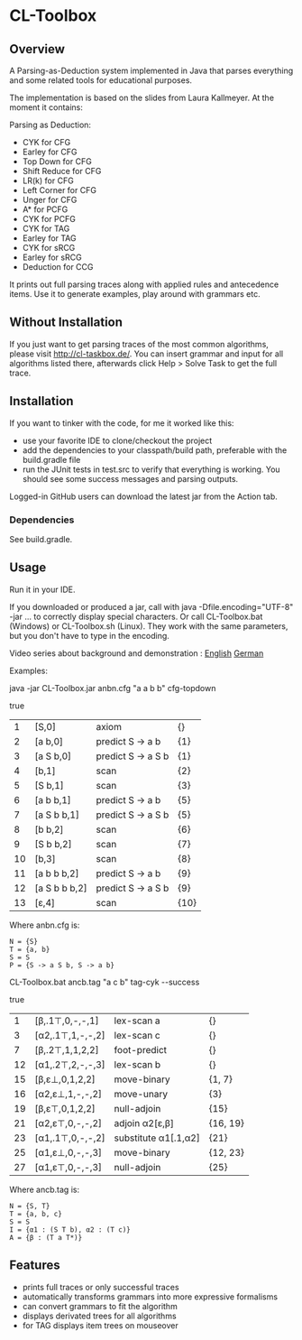 # CL-Toolbox

## Overview
A Parsing-as-Deduction system implemented in Java that parses everything and some related tools for educational purposes.

The implementation is based on the slides from Laura Kallmeyer. At the moment it contains:

Parsing as Deduction:
- CYK for CFG
- Earley for CFG
- Top Down for CFG
- Shift Reduce for CFG
- LR(k) for CFG
- Left Corner for CFG
- Unger for CFG
- A* for PCFG
- CYK for PCFG
- CYK for TAG
- Earley for TAG
- CYK for sRCG
- Earley for sRCG
- Deduction for CCG

It prints out full parsing traces along with applied rules and antecedence items.
Use it to generate examples, play around with grammars etc.

## Without Installation

If you just want to get parsing traces of the most common algorithms, please 
visit http://cl-taskbox.de/. You can insert grammar and input for all algorithms 
listed there, afterwards click Help > Solve Task to get the full trace.

## Installation

If you want to tinker with the code, for me it worked like this:
- use your favorite IDE to clone/checkout the project
- add the dependencies to your classpath/build path, preferable with the 
build.gradle file
- run the JUnit tests in test.src to verify that everything is working. 
You should see some success messages and parsing outputs.

Logged-in GitHub users can download the latest jar from the Action tab.

### Dependencies

See build.gradle.

## Usage

Run it in your IDE.

If you downloaded or produced a jar, call with java -Dfile.encoding="UTF-8" -jar ... to 
correctly display special characters. Or call CL-Toolbox.bat (Windows) or 
CL-Toolbox.sh (Linux). They work with the same parameters, but you don't have 
to type in the encoding.

Video series about background and demonstration :
[English](https://www.youtube.com/playlist?list=PLlnJDVO5phqbKLKRvvQcrBK0VQjc6y7BH)
[German](https://www.youtube.com/playlist?list=PLt6jZ7OSaZOXEF-Bj18L8kpxZzt3rzhro)

Examples:

java -jar CL-Toolbox.jar anbn.cfg "a a b b" cfg-topdown

true
<table border="0">
<tr><td>1</td><td>[S,0]</td><td>axiom</td><td>{}</td></tr>
<tr><td>2</td><td>[a b,0]</td><td>predict S -> a b</td><td>{1}</td></tr>
<tr><td>3</td><td>[a S b,0]</td><td>predict S -> a S b</td><td>{1}</td></tr>
<tr><td>4</td><td>[b,1]</td><td>scan</td><td>{2}</td></tr>
<tr><td>5</td><td>[S b,1]</td><td>scan</td><td>{3}</td></tr>
<tr><td>6</td><td>[a b b,1]</td><td>predict S -> a b</td><td>{5}</td></tr>
<tr><td>7</td><td>[a S b b,1]</td><td>predict S -> a S b</td><td>{5}</td></tr>
<tr><td>8</td><td>[b b,2]</td><td>scan</td><td>{6}</td></tr>
<tr><td>9</td><td>[S b b,2]</td><td>scan</td><td>{7}</td></tr>
<tr><td>10</td><td>[b,3]</td><td>scan</td><td>{8}</td></tr>
<tr><td>11</td><td>[a b b b,2]</td><td>predict S -> a b</td><td>{9}</td></tr>
<tr><td>12</td><td>[a S b b b,2]</td><td>predict S -> a S b</td><td>{9}</td></tr>
<tr><td>13</td><td>[ε,4]</td><td>scan</td><td>{10}</td></tr>
</table>

Where anbn.cfg is:
```
N = {S}
T = {a, b}
S = S
P = {S -> a S b, S -> a b}
```

CL-Toolbox.bat ancb.tag "a c b" tag-cyk --success

true
<table border="0">
<tr><td>1</td><td>[β,.1⊤,0,-,-,1]</td><td>lex-scan a</td><td>{}</td></tr>
<tr><td>3</td><td>[α2,.1⊤,1,-,-,2]</td><td>lex-scan c</td><td>{}</td></tr>
<tr><td>7</td><td>[β,.2⊤,1,1,2,2]</td><td>foot-predict</td><td>{}</td></tr>
<tr><td>12</td><td>[α1,.2⊤,2,-,-,3]</td><td>lex-scan b</td><td>{}</td></tr>
<tr><td>15</td><td>[β,ε⊥,0,1,2,2]</td><td>move-binary</td><td>{1, 7}</td></tr>
<tr><td>16</td><td>[α2,ε⊥,1,-,-,2]</td><td>move-unary</td><td>{3}</td></tr>
<tr><td>19</td><td>[β,ε⊤,0,1,2,2]</td><td>null-adjoin</td><td>{15}</td></tr>
<tr><td>21</td><td>[α2,ε⊤,0,-,-,2]</td><td>adjoin α2[ε,β]</td><td>{16, 19}</td></tr>
<tr><td>23</td><td>[α1,.1⊤,0,-,-,2]</td><td>substitute α1[.1,α2]</td><td>{21}</td></tr>
<tr><td>25</td><td>[α1,ε⊥,0,-,-,3]</td><td>move-binary</td><td>{12, 23}</td></tr>
<tr><td>27</td><td>[α1,ε⊤,0,-,-,3]</td><td>null-adjoin</td><td>{25}</td></tr>
</table>

Where ancb.tag is:
```
N = {S, T}
T = {a, b, c}
S = S
I = {α1 : (S T b), α2 : (T c)}
A = {β : (T a T*)}
```

## Features

- prints full traces or only successful traces
- automatically transforms grammars into more expressive formalisms
- can convert grammars to fit the algorithm
- displays derivated trees for all algorithms
- for TAG displays item trees on mouseover
